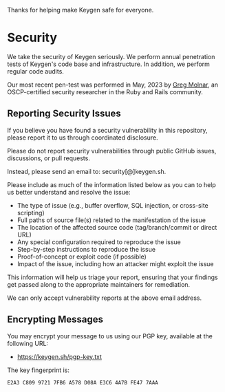 Thanks for helping make Keygen safe for everyone.

# Security

We take the security of Keygen seriously. We perform annual penetration tests of Keygen's code base and infrastructure. In addition, we perform regular code audits.

Our most recent pen-test was performed in May, 2023 by [Greg Molnar](https://greg.molnar.io/security-consultancy/), an OSCP-certified security researcher in the Ruby and Rails community.

## Reporting Security Issues

If you believe you have found a security vulnerability in this repository, please report it to us through coordinated disclosure.

Please do not report security vulnerabilities through public GitHub issues, discussions, or pull requests.

Instead, please send an email to: security[@]keygen.sh.

Please include as much of the information listed below as you can to help us better understand and resolve the issue:

- The type of issue (e.g., buffer overflow, SQL injection, or cross-site scripting)
- Full paths of source file(s) related to the manifestation of the issue
- The location of the affected source code (tag/branch/commit or direct URL)
- Any special configuration required to reproduce the issue
- Step-by-step instructions to reproduce the issue
- Proof-of-concept or exploit code (if possible)
- Impact of the issue, including how an attacker might exploit the issue

This information will help us triage your report, ensuring that your findings get passed along to the appropriate maintainers for remediation.

We can only accept vulnerability reports at the above email address.

## Encrypting Messages

You may encrypt your message to us using our PGP key, available at the following URL:

- https://keygen.sh/pgp-key.txt

The key fingerprint is:

```
E2A3 C809 9721 7FB6 A578 D08A E3C6 4A7B FE47 7AAA
```
